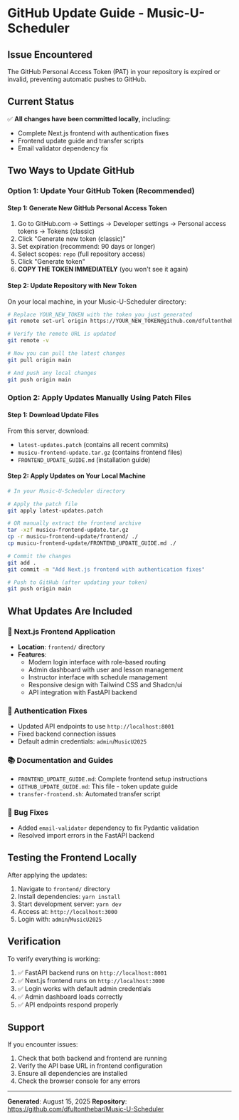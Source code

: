
# GitHub Update Guide - Music-U-Scheduler

## Issue Encountered
The GitHub Personal Access Token (PAT) in your repository is expired or invalid, preventing automatic pushes to GitHub.

## Current Status
✅ **All changes have been committed locally**, including:
- Complete Next.js frontend with authentication fixes
- Frontend update guide and transfer scripts
- Email validator dependency fix

## Two Ways to Update GitHub

### Option 1: Update Your GitHub Token (Recommended)

#### Step 1: Generate New GitHub Personal Access Token
1. Go to GitHub.com → Settings → Developer settings → Personal access tokens → Tokens (classic)
2. Click "Generate new token (classic)"
3. Set expiration (recommend: 90 days or longer)
4. Select scopes: `repo` (full repository access)
5. Click "Generate token"
6. **COPY THE TOKEN IMMEDIATELY** (you won't see it again)

#### Step 2: Update Repository with New Token
On your local machine, in your Music-U-Scheduler directory:
```bash
# Replace YOUR_NEW_TOKEN with the token you just generated
git remote set-url origin https://YOUR_NEW_TOKEN@github.com/dfultonthebar/Music-U-Scheduler.git

# Verify the remote URL is updated
git remote -v

# Now you can pull the latest changes
git pull origin main

# And push any local changes
git push origin main
```

### Option 2: Apply Updates Manually Using Patch Files

#### Step 1: Download Update Files
From this server, download:
- `latest-updates.patch` (contains all recent commits)
- `musicu-frontend-update.tar.gz` (contains frontend files)
- `FRONTEND_UPDATE_GUIDE.md` (installation guide)

#### Step 2: Apply Updates on Your Local Machine
```bash
# In your Music-U-Scheduler directory

# Apply the patch file
git apply latest-updates.patch

# OR manually extract the frontend archive
tar -xzf musicu-frontend-update.tar.gz
cp -r musicu-frontend-update/frontend/ ./
cp musicu-frontend-update/FRONTEND_UPDATE_GUIDE.md ./

# Commit the changes
git add .
git commit -m "Add Next.js frontend with authentication fixes"

# Push to GitHub (after updating your token)
git push origin main
```

## What Updates Are Included

### 🚀 **Next.js Frontend Application**
- **Location**: `frontend/` directory
- **Features**: 
  - Modern login interface with role-based routing
  - Admin dashboard with user and lesson management
  - Instructor interface with schedule management
  - Responsive design with Tailwind CSS and Shadcn/ui
  - API integration with FastAPI backend

### 🔧 **Authentication Fixes**
- Updated API endpoints to use `http://localhost:8001`
- Fixed backend connection issues
- Default admin credentials: `admin`/`MusicU2025`

### 📚 **Documentation and Guides**
- `FRONTEND_UPDATE_GUIDE.md`: Complete frontend setup instructions
- `GITHUB_UPDATE_GUIDE.md`: This file - token update guide
- `transfer-frontend.sh`: Automated transfer script

### 🐛 **Bug Fixes**
- Added `email-validator` dependency to fix Pydantic validation
- Resolved import errors in the FastAPI backend

## Testing the Frontend Locally

After applying the updates:
1. Navigate to `frontend/` directory
2. Install dependencies: `yarn install`
3. Start development server: `yarn dev`
4. Access at: `http://localhost:3000`
5. Login with: `admin`/`MusicU2025`

## Verification

To verify everything is working:
1. ✅ FastAPI backend runs on `http://localhost:8001`
2. ✅ Next.js frontend runs on `http://localhost:3000`
3. ✅ Login works with default admin credentials
4. ✅ Admin dashboard loads correctly
5. ✅ API endpoints respond properly

## Support

If you encounter issues:
1. Check that both backend and frontend are running
2. Verify the API base URL in frontend configuration
3. Ensure all dependencies are installed
4. Check the browser console for any errors

---
**Generated**: August 15, 2025
**Repository**: https://github.com/dfultonthebar/Music-U-Scheduler
